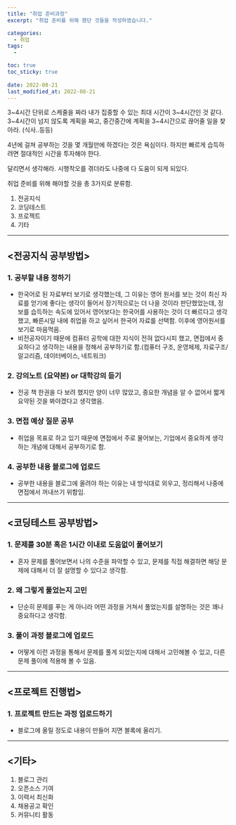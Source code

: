 ```yaml
---
title: "취업 준비과정"
excerpt: "취업 준비를 위해 했던 것들을 작성하였습니다."

categories:
  - 취업
tags:
  - 

toc: true
toc_sticky: true
 
date: 2022-08-21
last_modified_at: 2022-08-21
---
```


<!-- # 그냥 해라.
막막해보이지만 막상 해보면 아무것도 아닌 경우가 생각보다 많다. 고로 그냥 시작해라. -->

<!-- # 낭비되는 시간을 줄여라
잠을 줄일 생각하지 말고 의미없는 유튜브 보기와 같은 낭비되는 시간을 줄여라. -->

<!-- # 대충하지마라
외울 필요는 없으나, 이해 안된다고 대충 넘어가지말고 확실히 이해하고 넘어가라. -->

<!-- # 메모하라
너의 기억력을 믿지마라. 메모하지 않으면 다 잊어버린다. -->

<!-- # 계획하라
큰 계획을 잡아라. 세부 계획은 즉흥적으로 잡아라. 세부 계획은 지키지 못할 가능성이 존재하므로 즉흥적으로 세워라. 그리고 계획을 바꾸는 것도 계획이다. 계획을 바꾼다고해서 낙담할 필요가 없다.  -->

<!-- # 탓하지마라
정답은 없다. 하지만 해답은 내 안에 있다. 무언가 잘못되고 있다는 생각이 들면 내 잘못일 가능성이 크다. -->

<!-- # 안할 수는 없다
무언가를 안하겠다는 것보다는 무언가를 하겠다는 생각이 맞다. 무언가를 안하는 방법은 배우지 않았다. 배울일도 없을 것이다. -->

<!-- # 우선순위를 세워라
우선 순위를 정하고 높은 순위부터 실행해라. 그러면 낭비되는 시간을 줄일 수 있다. -->

<!-- 모르는 것을 직면했을 때 흔들리지 마라
세상에는 아는 것보다 모르는 것이 훨씬 더 많다. 찾아보면 된다. -->

<!-- 정확하게 해라
정확하게 하는 것이 가장 빠르게 가는 길이다. -->

<!-- 규칙적으로 생활하라
규칙적인 생활로 자야할 시간, 쉬어야 할 시간을 정해라. -->

<!-- 약속 지켜라
나와의 약속이던, 남과의 약속이던 약속을 잘 지켜라 -->

3~4시간 단위로 스케줄을 짜라
내가 집중할 수 있는 최대 시간이 3~4시간인 것 같다. 3~4시간이 넘지 않도록 계획을 짜고, 중간중간에 계획을 3~4시간으로 끊어줄 일을 찾아라. (식사..등등)

4년에 걸쳐 공부하는 것을 몇 개월만에 하겠다는 것은 욕심이다. 하지만 빠르게 습득하려면 절대적인 시간을 투자해야 한다.

달리면서 생각해라. 시행착오를 겪더라도 나중에 다 도움이 되게 되있다.

취업 준비를 위해 해야할 것을 총 3가지로 분류함.
1. 전공지식
2. 코딩테스트
3. 프로젝트
4. 기타
---
## **<전공지식 공부방법>**
### **1. 공부할 내용 정하기**
- 한국어로 된 자료부터 보기로 생각했는데, 그 이유는 영어 원서를 보는 것이 최신 자료를 얻기에 좋다는 생각이 들어서 장기적으로는 더 나을 것이라 판단했었는데, 정보를 습득하는 속도에 있어서 영어보다는 한국어를 사용하는 것이 더 빠르다고 생각했고, 빠른시일 내에 취업을 하고 싶어서 한국어 자료를 선택함. 이후에 영어원서를 보기로 마음먹음.
- 비전공자이기 때문에 컴퓨터 공학에 대한 지식이 전혀 없다시피 했고, 면접에서 중요하다고 생각하는 내용을 정해서 공부하기로 함.(컴퓨터 구조, 운영체제, 자료구조/알고리즘, 데이터베이스, 네트워크)
### **2. 강의노트 (요약본) or 대학강의 듣기**
- 전공 책 한권을 다 보려 했지만 양이 너무 많았고, 중요한 개념을 알 수 없어서 짧게 요약된 것을 봐야겠다고 생각했음.
### **3. 면접 예상 질문 공부**
- 취업을 목표로 하고 있기 때문에 면접에서 주로 물어보는, 기업에서 중요하게 생각하는 개념에 대해서 공부하기로 함.
### **4. 공부한 내용 블로그에 업로드**
- 공부한 내용을 블로그에 올려야 하는 이유는 내 방식대로 외우고, 정리해서 나중에 면접에서 꺼내쓰기 위함임.
---
## **<코딩테스트 공부방법>**
### **1. 문제를 30분 혹은 1시간 이내로 도움없이 풀어보기**
- 혼자 문제를 풀어보면서 나의 수준을 파악할 수 있고, 문제를 직접 해결하면 해당 문제에 대해서 더 잘 설명할 수 있다고 생각함.
### **2. 왜 그렇게 풀었는지 고민**
- 단순히 문제를 푸는 게 아니라 어떤 과정을 거쳐서 풀었는지를 설명하는 것은 꽤나 중요하다고 생각함.
### **3. 풀이 과정 블로그에 업로드**
- 어떻게 이런 과정을 통해서 문제를 풀게 되었는지에 대해서 고민해볼 수 있고, 다른 문제 풀이에 적용해 볼 수 있음.
---
## **<프로젝트 진행법>**
### **1. 프로젝트 만드는 과정 업로드하기**
- 블로그에 올릴 정도로 내용이 만들어 지면 블록에 올리기.
---
## **<기타>**
1. 블로그 관리
2. 오픈소스 기여
3. 이력서 최신화
4. 채용공고 확인
5. 커뮤니티 활동